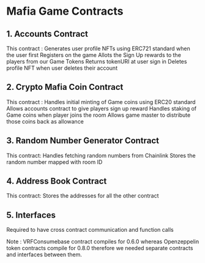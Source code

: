 # Mafia Game Contracts
## 1. Accounts Contract

This contract :
Generates user profile NFTs using ERC721 standard when the user first Registers on the game
Allots the Sign Up rewards to the players from our Game Tokens
Returns tokenURI at user sign in
Deletes profile NFT when user deletes their account

## 2. Crypto Mafia Coin Contract

This contract :
Handles initial minting of Game coins using ERC20 standard
Allows accounts contract to give players sign up reward
Handles staking of Game coins when player joins the room
Allows game master to distribute those coins back as allowance

## 3. Random Number Generator Contract

This contract:
Handles fetching random numbers from Chainlink 
Stores the random number mapped with room ID

## 4. Address Book Contract

This contract:
Stores the addresses for all the other contract

## 5. Interfaces
Required to have cross contract communication and function calls


Note : VRFConsumebase contract compiles for 0.6.0 whereas Openzeppelin token contracts compile for 0.8.0 therefore we needed separate contracts and interfaces between them.
